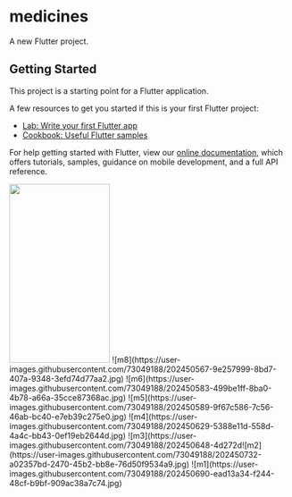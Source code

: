 # medicines

A new Flutter project.

## Getting Started

This project is a starting point for a Flutter application.

A few resources to get you started if this is your first Flutter project:

- [Lab: Write your first Flutter app](https://flutter.dev/docs/get-started/codelab)
- [Cookbook: Useful Flutter samples](https://flutter.dev/docs/cookbook)

For help getting started with Flutter, view our
[online documentation](https://flutter.dev/docs), which offers tutorials,
samples, guidance on mobile development, and a full API reference.

<img src="https://user-images.githubusercontent.com/73049188/202450525-66afcfb2-dc8e-4834-b352-504fc3ce456c.jpg" width="180" height="320"/>
![m8](https://user-images.githubusercontent.com/73049188/202450567-9e257999-8bd7-407a-9348-3efd74d77aa2.jpg)
![m6](https://user-images.githubusercontent.com/73049188/202450583-499be1ff-8ba0-4b78-a66a-35cce87368ac.jpg)
![m5](https://user-images.githubusercontent.com/73049188/202450589-9f67c586-7c56-46ab-bc40-e7eb39c275e0.jpg)
![m4](https://user-images.githubusercontent.com/73049188/202450629-5388e11d-558d-4a4c-bb43-0ef19eb2644d.jpg)
![m3](https://user-images.githubusercontent.com/73049188/202450648-4d272d![m2](https://user-images.githubusercontent.com/73049188/202450732-a02357bd-2470-45b2-bb8e-76d50f9534a9.jpg)
![m1](https://user-images.githubusercontent.com/73049188/202450690-ead13a34-f244-48cf-b9bf-909ac38a7c74.jpg)
